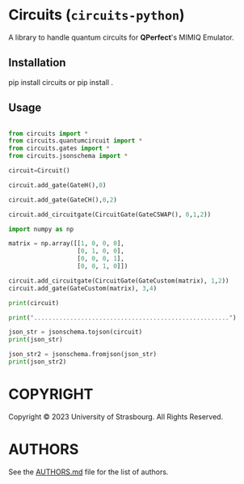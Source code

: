 # Circuits (`circuits-python`)

A library to handle quantum circuits for **QPerfect**'s MIMIQ Emulator.

## Installation
pip install circuits or pip install .

## Usage

```python

from circuits import *
from circuits.quantumcircuit import *
from circuits.gates import *
from circuits.jsonschema import *

circuit=Circuit()

circuit.add_gate(GateH(),0)

circuit.add_gate(GateCH(),0,2)

circuit.add_circuitgate(CircuitGate(GateCSWAP(), 0,1,2))

import numpy as np

matrix = np.array([[1, 0, 0, 0],
                   [0, 1, 0, 0],
                   [0, 0, 0, 1],
                   [0, 0, 1, 0]])

circuit.add_circuitgate(CircuitGate(GateCustom(matrix), 1,2))
circuit.add_gate(GateCustom(matrix), 3,4)

print(circuit)

print("......................................................")

json_str = jsonschema.tojson(circuit)
print(json_str)

json_str2 = jsonschema.fromjson(json_str)
print(json_str2)

```

# COPYRIGHT

Copyright © 2023 University of Strasbourg. All Rights Reserved.

# AUTHORS

See the [AUTHORS.md](AUTHORS.md) file for the list of authors.

